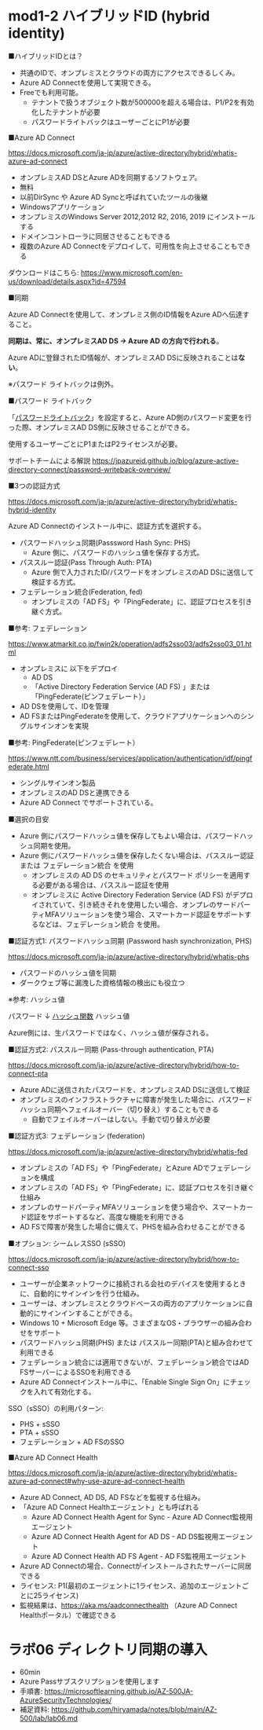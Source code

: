 # mod1-2 ハイブリッドID (hybrid identity)

■ハイブリッドIDとは？

- 共通のIDで、オンプレミスとクラウドの両方にアクセスできるしくみ。
- Azure AD Connectを使用して実現できる。
- Freeでも利用可能。
  - テナントで扱うオブジェクト数が500000を超える場合は、P1/P2を有効化したテナントが必要
  - パスワードライトバックはユーザーごとにP1が必要

■Azure AD Connect

https://docs.microsoft.com/ja-jp/azure/active-directory/hybrid/whatis-azure-ad-connect

- オンプレミスAD DSとAzure ADを同期するソフトウェア。
- 無料
- 以前DirSync や Azure AD Syncと呼ばれていたツールの後継
- Windowsアプリケーション
- オンプレミスのWindows Server 2012,2012 R2, 2016, 2019 にインストールする
- ドメインコントローラに同居させることもできる
- 複数のAzure AD Connectをデプロイして、可用性を向上させることもできる

ダウンロードはこちら:
https://www.microsoft.com/en-us/download/details.aspx?id=47594

■同期

Azure AD Connectを使用して、オンプレミス側のID情報をAzure ADへ伝達すること。

**同期は、常に、オンプレミスAD DS → Azure AD の方向で行われる**。

Azure ADに登録されたID情報が、オンプレミスAD DSに反映されることは**ない**。

※パスワード ライトバックは例外。

■パスワード ライトバック

「[パスワードライトバック](https://docs.microsoft.com/ja-jp/azure/active-directory/authentication/tutorial-enable-sspr-writeback)」を設定すると、Azure AD側のパスワード変更を行った際、オンプレミスAD DS側に反映させることができる。

使用するユーザーごとにP1またはP2ライセンスが必要。

サポートチームによる解説
https://jpazureid.github.io/blog/azure-active-directory-connect/password-writeback-overview/

■3つの認証方式

https://docs.microsoft.com/ja-jp/azure/active-directory/hybrid/whatis-hybrid-identity

Azure AD Connectのインストール中に、認証方式を選択する。

- パスワードハッシュ同期(Passsword Hash Sync: PHS)
  - Azure 側に、パスワードのハッシュ値を保存する方式。
- パススルー認証(Pass Through Auth: PTA)
  - Azure 側で入力されたID/パスワードをオンプレミスのAD DSに送信して検証する方式。
- フェデレーション統合(Federation, fed)
  - オンプレミスの「AD FS」や「PingFederate」に、認証プロセスを引き継ぐ方式。

■参考: フェデレーション

https://www.atmarkit.co.jp/fwin2k/operation/adfs2sso03/adfs2sso03_01.html

- オンプレミスに 以下をデプロイ
  - AD DS
  - 「Active Directory Federation Service (AD FS) 」または 「PingFederate(ピンフェデレート）」
- AD DSを使用して、IDを管理
- AD FSまたはPingFederateを使用して、クラウドアプリケーションへのシングルサインオンを実現


■参考: PingFederate(ピンフェデレート）

https://www.ntt.com/business/services/application/authentication/idf/pingfederate.html

- シングルサインオン製品
- オンプレミスのAD DSと連携できる
- Azure AD Connect でサポートされている。

■選択の目安

- Azure 側にパスワードハッシュ値を保存してもよい場合は、パスワードハッシュ同期を使用。
- Azure 側にパスワードハッシュ値を保存したくない場合は、パススルー認証 または フェデレーション統合 を使用
  - オンプレミスの AD DS のセキュリティとパスワード ポリシーを適用する必要がある場合は、パススルー認証を使用
  - オンプレミスに Active Directory Federation Service (AD FS) がデプロイされていて、引き続きそれを使用したい場合、オンプレのサードパーティMFAソリューションを使う場合、スマートカード認証をサポートするなどは、フェデレーション統合 を使用。

■認証方式1: パスワードハッシュ同期 (Password hash synchronization, PHS)

https://docs.microsoft.com/ja-jp/azure/active-directory/hybrid/whatis-phs

- パスワードのハッシュ値を同期
- ダークウェブ等に漏洩した資格情報の検出にも役立つ

※参考: ハッシュ値

パスワード
 ↓ [ハッシュ関数](https://ja.wikipedia.org/wiki/%E3%83%8F%E3%83%83%E3%82%B7%E3%83%A5%E9%96%A2%E6%95%B0)
ハッシュ値

Azure側には、生パスワードではなく、ハッシュ値が保存される。

■認証方式2: パススルー同期 (Pass-through authentication, PTA)

https://docs.microsoft.com/ja-jp/azure/active-directory/hybrid/how-to-connect-pta

- Azure ADに送信されたパスワードを、オンプレミスAD DSに送信して検証
- オンプレミスのインフラストラクチャに障害が発生した場合に、パスワード ハッシュ同期へフェイルオーバー（切り替え）することもできる
  - 自動でフェイルオーバーはしない。手動で切り替えが必要

■認証方式3: フェデレーション (federation)

https://docs.microsoft.com/ja-jp/azure/active-directory/hybrid/whatis-fed

- オンプレミスの「AD FS」や「PingFederate」とAzure ADでフェデレーションを構成
- オンプレミスの「AD FS」や「PingFederate」に、認証プロセスを引き継ぐ仕組み
- オンプレのサードパーティMFAソリューションを使う場合や、スマートカード認証をサポートするなど、高度な機能を利用できる
- AD FSで障害が発生した場合に備えて、PHSを組み合わせることができる

■オプション: シームレスSSO (sSSO)

https://docs.microsoft.com/ja-jp/azure/active-directory/hybrid/how-to-connect-sso

- ユーザーが企業ネットワークに接続される会社のデバイスを使用するときに、自動的にサインインを行う仕組み。
- ユーザーは、オンプレミスとクラウドベースの両方のアプリケーションに自動的にサインインすることができる。
- Windows 10 + Microsoft Edge 等。さまざまなOS・ブラウザーの組み合わせをサポート
- パスワードハッシュ同期(PHS) または パススルー同期(PTA)と組み合わせて利用できる
- フェデレーション統合には適用できないが、フェデレーション統合ではAD FSサーバーによるSSOを利用できる
- Azure AD Connectインストール中に、「Enable Single Sign On」にチェックを入れて有効化する。

SSO（sSSO）の利用パターン:

- PHS + sSSO
- PTA + sSSO
- フェデレーション + AD FSのSSO

■Azure AD Connect Health

https://docs.microsoft.com/ja-jp/azure/active-directory/hybrid/whatis-azure-ad-connect#why-use-azure-ad-connect-health

- Azure AD Connect, AD DS, AD FSなどを監視する仕組み。
- 「Azure AD Connect Healthエージェント」とも呼ばれる
  - Azure AD Connect Health Agent for Sync - Azure AD Connect監視用エージェント
  - Azure AD Connect Health Agent for AD DS - AD DS監視用エージェント
  - Azure AD Connect Health AD FS Agent - AD FS監視用エージェント
- Azure AD Connectの場合、Connectがインストールされたサーバーに同居できる
- ライセンス: P1(最初のエージェントに1ライセンス、追加のエージェントごとに25ライセンス)
- 監視結果は、https://aka.ms/aadconnecthealth （Azure AD Connect Healthポータル）で確認できる


# ラボ06  ディレクトリ同期の導入

- 60min
- Azure Passサブスクリプションを使用します
- 手順書: https://microsoftlearning.github.io/AZ-500JA-AzureSecurityTechnologies/
- 補足資料: https://github.com/hiryamada/notes/blob/main/AZ-500/lab/lab06.md
